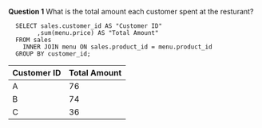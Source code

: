 **Question 1** What is the total amount each customer spent at the resturant?

	  SELECT sales.customer_id AS "Customer ID"
			,sum(menu.price) AS "Total Amount"
	  FROM sales
		INNER JOIN menu ON sales.product_id = menu.product_id
	  GROUP BY customer_id;
  
  |Customer ID|Total Amount|
  |---|---|
  |A|76|
  |B|74|
  |C|36|
  
  
